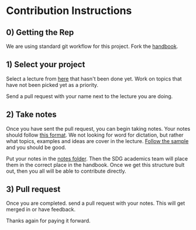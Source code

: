 # Contribution Instructions

## 0) Getting the Rep

We are using standard git workflow for this project. Fork the [handbook](https://github.com/suncoast-devs/handbook).

## 1) Select your project

Select a lecture from [here](https://github.com/suncoast-devs/handbook/blob/master/meta/lecture-notes-project/lectures-to-do.md) that hasn't been done yet. Work on topics that have not been picked yet as a priority.

Send a pull request with your name next to the lecture you are doing.

## 2) Take notes

Once you have sent the pull request, you can begin taking notes. Your notes should follow [this format](https://github.com/suncoast-devs/handbook/blob/master/meta/lecture-notes-project/sample-lecture-notes.md). We not looking for word for dictation, but rather what topics, examples and ideas are cover in the lecture. [Follow the sample](https://github.com/suncoast-devs/handbook/blob/master/meta/lecture-notes-project/sample-lecture-notes.md) and you should be good.

Put your notes in the [notes folder](https://github.com/suncoast-devs/handbook/tree/master/meta/lecture-notes-project/notes). Then the SDG academics team will place them in the correct place in the handbook. Once we get this structure bult out, then you all will be able to contribute directly.

## 3) Pull request

Once you are completed. send a pull request with your notes. This will get merged in or have feedback.

Thanks again for paying it forward.
